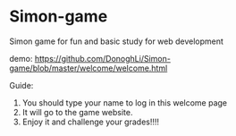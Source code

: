 # Simon-game
Simon game for fun and basic study for web development


demo: https://github.com/DonoghLi/Simon-game/blob/master/welcome/welcome.html

Guide: 
1. You should type your name to log in this welcome page
2. It will go to the game website.
3. Enjoy it and challenge your grades!!!!
